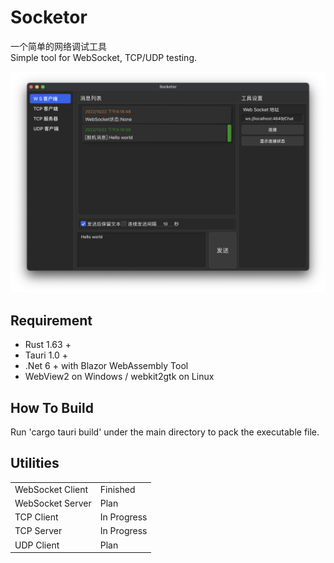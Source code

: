 # Socketor
一个简单的网络调试工具 \
 Simple tool for WebSocket, TCP/UDP testing.

![Web Socket Tool Preview](/preview/ws_preview.png)

## Requirement
* Rust 1.63 +
* Tauri 1.0 +
* .Net 6 + with Blazor WebAssembly Tool
* WebView2 on Windows / webkit2gtk on Linux

## How To Build
Run 'cargo tauri build' under the main directory to pack the executable file.

## Utilities
|           |           |
|  ----  | ----  |
| WebSocket Client  | Finished |
| WebSocket Server  | Plan |
| TCP Client|  In Progress |
| TCP Server|  In Progress |
| UDP Client|  Plan |